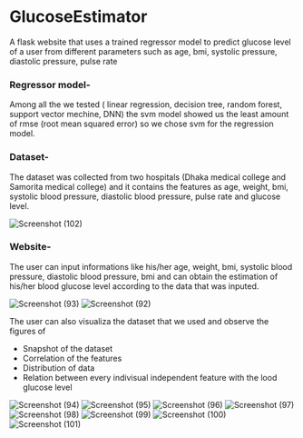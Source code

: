 # GlucoseEstimator

A flask website that uses a trained regressor model to predict glucose level of a user from different parameters such as age, bmi, systolic pressure, diastolic pressure, pulse rate

### Regressor model-

  Among all the we tested ( linear regression, decision tree, random forest, support vector mechine, DNN) the svm model showed us the least amount of rmse (root mean squared error) so we chose svm for the regression model.

### Dataset- 

  The dataset was collected from two hospitals (Dhaka medical college and Samorita medical college) and it contains the features as age, weight, bmi, systolic blood pressure, diastolic blood pressure, pulse rate and glucose level. 
  
![Screenshot (102)](https://user-images.githubusercontent.com/77489358/231119865-74401bd9-b1af-4f11-a4c7-62e0a3cf2677.png)

### Website-

  The user can input informations like his/her age, weight, bmi, systolic blood pressure, diastolic blood pressure, bmi and can obtain the estimation of his/her blood glucose level according to the data that was inputed. 
  
  ![Screenshot (93)](https://user-images.githubusercontent.com/77489358/231120609-26b62a13-c2a7-4622-a74e-96ee98bb30df.png)
![Screenshot (92)](https://user-images.githubusercontent.com/77489358/231120635-2a555b2b-0015-46b6-9a54-fdb577dfc10b.png)
  
  The user can also visualiza the dataset that we used and observe the figures of
  * Snapshot of the dataset
  * Correlation of the features
  * Distribution of data
  * Relation between every indivisual independent feature with the lood glucose level
  
  ![Screenshot (94)](https://user-images.githubusercontent.com/77489358/231121580-b983f4d1-bf9b-441b-a52d-e179676cff68.png)
![Screenshot (95)](https://user-images.githubusercontent.com/77489358/231121598-3bbf6b93-f669-40cf-9d34-bcf7d53e6df4.png)
![Screenshot (96)](https://user-images.githubusercontent.com/77489358/231121604-5b8e186b-dd15-45e5-944e-bc9b23480278.png)
![Screenshot (97)](https://user-images.githubusercontent.com/77489358/231121618-725e0068-e4c0-4eea-9216-c6e79062b0a5.png)
![Screenshot (98)](https://user-images.githubusercontent.com/77489358/231121624-e5421d75-cf38-4994-ab10-36daab99ff23.png)
![Screenshot (99)](https://user-images.githubusercontent.com/77489358/231121629-9bd75018-e382-44ad-906c-149f6341e17f.png)
![Screenshot (100)](https://user-images.githubusercontent.com/77489358/231121638-3fb1176c-79ee-40f4-bd32-cb938e0ba4be.png)
![Screenshot (101)](https://user-images.githubusercontent.com/77489358/231121645-579af519-931a-43ab-9a2f-dcbca1593fd0.png)

